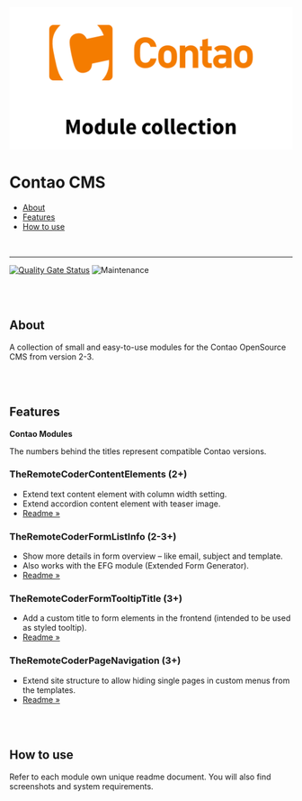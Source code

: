 ![Contao CMS – Module collection](teaser.png)

# Contao CMS

- [About](#about)
- [Features](#modules)
- [How to use](#how-to-use)

<br>

---

[![Quality Gate Status](https://sonarcloud.io/api/project_badges/measure?project=TheRemoteCoder_Contao-CMS--Module-Collection&metric=alert_status)](https://sonarcloud.io/dashboard?id=TheRemoteCoder_Contao-CMS--Module-Collection)
![Maintenance](https://img.shields.io/badge/maintained-no-lightgrey.svg)

<br><br>


## About

A collection of small and easy-to-use modules for the Contao OpenSource CMS from version 2-3.


<br><br>

## Features

**Contao Modules**

The numbers behind the titles represent compatible Contao versions.

### TheRemoteCoderContentElements (2+)

- Extend text content element with column width setting.
- Extend accordion content element with teaser image.
- [Readme »](/TheRemoteCoderContentElements/docs/README.md)

### TheRemoteCoderFormListInfo (2-3+)

- Show more details in form overview – like email, subject and template.
- Also works with the EFG module (Extended Form Generator).
- [Readme »](/TheRemoteCoderFormListInfo/docs/README.md)

### TheRemoteCoderFormTooltipTitle (3+)

- Add a custom title to form elements in the frontend (intended to be used as styled tooltip).
- [Readme »](/TheRemoteCoderFormTooltipTitle/docs/README.md)

### TheRemoteCoderPageNavigation (3+)

- Extend site structure to allow hiding single pages in custom menus from the templates.
- [Readme »](/TheRemoteCoderPageNavigation/docs/README.md)


<br><br>

## How to use

Refer to each module own unique readme document. You will also find screenshots and system requirements.

